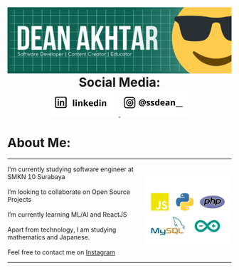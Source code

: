 <img src="image/Mychild Dean Akhtar Ghani.png">
<h1 align="center" style="margin:0;">Social Media:</h1>
<p align="center" style="margin:0;">
  <a href="https://www.linkedin.com/in/mychild-dean-akhtar-ghani-b7aa822a4?utm_source=share&utm_campaign=share_via&utm_content=profile&utm_medium=android_app">
    <img src="image/assetreadme.png" width="30%" style="margin:0;">
  </a>
  <a href="https://www.instagram.com/ssdean__?igsh=YmN2bmpqZXdycXdi">
    <img src="image/assetreadme (1).png" width="30%" style="margin:0;">
  </a>
</p>
<h1>About Me:</h1>
<table style="border-collapse: collapse; border: none; width: 100%;">
  <tr style="border: none;">
    <td style="border: none; padding: 0; vertical-align: top;">
      <ul style="list-style-type: none; padding-left: 0;">
        <li>I'm currently studying software engineer at SMKN 10 Surabaya</b></li><br>
        <li>I’m looking to collaborate on Open Source Projects</li><br>
        <li>I’m currently learning ML/AI and ReactJS</li><br>
        <li>Apart from technology, I am studying mathematics and Japanese.</li><br>
        <li>Feel free to contact me on <a href="[https://www.linkedin.com/in/DavidsDvm/](https://www.instagram.com/ssdean__?igsh=YmN2bmpqZXdycXdi)">Instagram</a></li>
      </ul>
    </td>
    <td style="border: none; padding: 0; text-align: right;">
      <img src="image/tools.png" width="300" style="margin-left: auto; display: block;" />
    </td>
  </tr>
</table>
